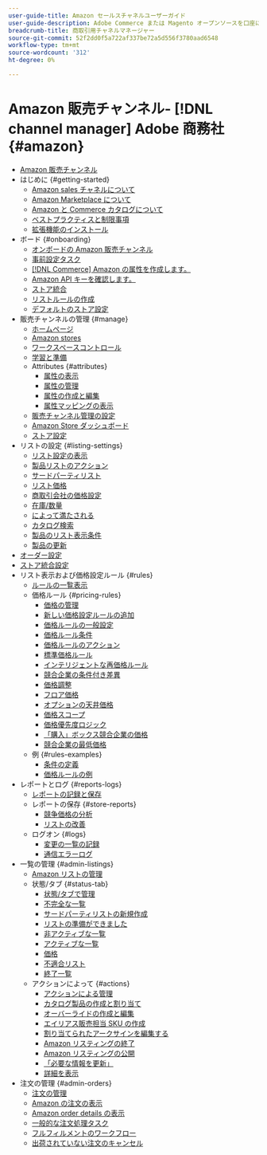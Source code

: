 ```yaml
---
user-guide-title: Amazon セールスチャネルユーザーガイド
user-guide-description: Adobe Commerce または Magento オープンソースを口座に統合することで、Amazon による売上を生み出  [!DNL Amazon Seller Central]  します。
breadcrumb-title: 商取引用チャネルマネージャー
source-git-commit: 52f2dd0f5a722af337be72a5d556f3780aad6548
workflow-type: tm+mt
source-wordcount: '312'
ht-degree: 0%

---
```



# Amazon 販売チャンネル- [!DNL channel manager] Adobe 商務社 {#amazon}

- [Amazon 販売チャンネル](overview.md)
- はじめに {#getting-started}
   - [Amazon sales チャネルについて](about-amazon-sales-channel.md)
   - [Amazon Marketplace について](about-amazon-marketplace.md)
   - [Amazon と Commerce カタログについて](about-listings-and-catalog.md)
   - [ベストプラクティスと制限事項](amazon-best-practices.md)
   - [拡張機能のインストール](install.md)
- ボード {#onboarding}
   - [オンボードの Amazon 販売チャンネル](amazon-onboarding-home.md)
   - [事前設定タスク](amazon-pre-setup-tasks.md)
   - [ [!DNL Commerce] Amazon の属性を作成します。](ob-creating-magento-attributes.md)
   - [Amazon API キーを確認します。](amazon-verify-api-key.md)
   - [ストア統合](store-integration.md)
   - [リストルールの作成](ob-create-listing-rule.md)
   - [デフォルトのストア設定](default-store-settings.md)
- 販売チャンネルの管理 {#manage}
   - [ホームページ](amazon-sales-channel-home.md)
   - [Amazon stores](managing-stores.md)
   - [ワークスペースコントロール](workspace-controls.md)
   - [学習と準備](learning-preparation.md)
   - Attributes {#attributes}
      - [属性の表示](attributes-view.md)
      - [属性の管理](managing-attributes.md)
      - [属性の作成と編集](creating-attributes.md)
      - [属性マッピングの表示](amazon-matching-attributes-values.md)
   - [販売チャンネル管理の設定](sales-channel-settings.md)
   - [Amazon Store ダッシュボード](amazon-store-dashboard.md)
   - [ストア設定](ob-store-review.md)
- リストの設定 {#listing-settings}
   - [リスト設定の表示](listing-settings.md)
   - [製品リストのアクション](product-listing-actions.md)
   - [サードパーティリスト](third-party-listing-settings.md)
   - [リスト価格](listing-price.md)
   - [商取引会社の価格設定](business-pricing.md)
   - [在庫/数量](stock-quantity.md)
   - [によって満たされる](fulfilled-by.md)
   - [カタログ検索](catalog-search.md)
   - [製品のリスト表示条件](product-listing-condition.md)
   - [製品の更新](renewed-products.md)
- [オーダー設定](order-settings.md)
- [ストア統合設定](store-integration-settings.md)
- リスト表示および価格設定ルール {#rules}
   - [ルールの一覧表示](listing-rules.md)
   - 価格ルール {#pricing-rules}
      - [価格の管理](pricing-products.md)
      - [新しい価格設定ルールの追加](add-pricing-rule.md)
      - [価格ルールの一般設定](pricing-rule-general-settings.md)
      - [価格ルール条件](pricing-rule-conditions.md)
      - [価格ルールのアクション](pricing-rule-actions.md)
      - [標準価格ルール](standard-price-rules.md)
      - [インテリジェントな再価格ルール](intelligent-repricing-rules.md)
      - [競合企業の条件付き差異](competitor-conditional-variances.md)
      - [価格調整](price-adjustment.md)
      - [フロア価格](floor-price.md)
      - [オプションの天井価格](optional-ceiling-price.md)
      - [価格スコープ](price-scope.md)
      - [価格優先度ロジック](price-priority-logic.md)
      - [「購入」ボックス競合企業の価格](buy-box-competitor-pricing.md)
      - [競合企業の最低価格](lowest-competitor-pricing.md)
   - 例 {#rules-examples}
      - [条件の定義](ob-define-condition-example.md)
      - [価格ルールの例](price-rule-examples.md)
- レポートとログ {#reports-logs}
   - [レポートの記録と保存](amazon-logs-reports.md)
   - レポートの保存 {#store-reports}
      - [競争価格の分析](competitive-price-analysis.md)
      - [リストの改善](listing-improvements.md)
   - ログオン {#logs}
      - [変更の一覧の記録](listing-changes-log.md)
      - [通信エラーログ](communication-errors-log.md)
- 一覧の管理 {#admin-listings}
   - [Amazon リストの管理](managing-product-listings.md)
   - 状態/タブ {#status-tab}
      - [状態/タブで管理](managing-listings-by-tab.md)
      - [不完全な一覧](incomplete-listings.md)
      - [サードパーティリストの新規作成](new-third-party-listings.md)
      - [リストの準備ができました](ready-to-list.md)
      - [非アクティブな一覧](inactive-listings.md)
      - [アクティブな一覧](active-listings.md)
      - [価格](overrides.md)
      - [不適合リスト](ineligible-listings.md)
      - [終了一覧](ended-listings.md)
   - アクションによって {#actions}
      - [アクションによる管理](managing-listings-by-action.md)
      - [カタログ製品の作成と割り当て](creating-assigning-catalog-products.md)
      - [オーバーライドの作成と編集](creating-editing-overrides.md)
      - [エイリアス販売担当 SKU の作成](create-alias-seller-sku.md)
      - [割り当てられたアークサインを編集する](edit-assigned-asin.md)
      - [Amazon リスティングの終了](end-listings-manually.md)
      - [Amazon リスティングの公開](publish-listings-manually.md)
      - [「必要な情報を更新」](amazon-manually-update-incomplete-listing.md)
      - [詳細を表示](product-listing-details.md)
- 注文の管理 {#admin-orders}
   - [注文の管理](managing-orders.md)
   - [Amazon の注文の表示](amazon-orders-all.md)
   - [Amazon order details の表示](amazon-order-details.md)
   - [一般的な注文処理タスク](common-order-processing.md)
   - [フルフィルメントのワークフロー](fulfillment-workflows.md)
   - [出荷されていない注文のキャンセル](cancel-unshipped-order.md)
